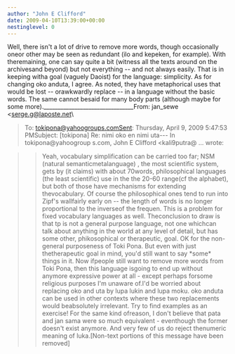 ```yaml
---
author: "John E Clifford"
date: 2009-04-10T13:39:00+00:00
nestinglevel: 0
---
```

Well, there isn't a lot of drive to remove more words, though occasionally oneor other may be seen as redundant (ilo and kepeken, for example). With theremaining, one can say quite a bit (witness all the texts around on the archivesand beyond) but not everything --
 and not always easily. That is in keeping witha goal (vaguely Daoist) for the language: simplicity. As for changing oko anduta, I agree. As noted, they have metaphorical uses that would be lost --
 orawkwardly replace --
 in a language without the basic words. The same cannot besaid for many body parts (although maybe for some more).\_\_\_\_\_\_\_\_\_\_\_\_\_\_\_\_\_\_\_\_\_\_\_\_\_\_\_\_\_\_\_\_From: jan\_sewe <[serge.g@laposte.net](mailto://serge.g@laposte.net)\
>To: [tokipona@yahoogroups.comSent](mailto://tokipona@yahoogroups.comSent): Thursday, April 9, 2009 5:47:53 PMSubject: \[tokipona\] Re: nimi oko en nimi uta---
 In tokipona@yahoogroup s.com, John E Clifford <kali9putra@ ...
> wrote:

>> Yeah, vocabulary simplification can be carried too far; NSM (natural semanticmetalanguage) , the most scientific system, gets by (it claims) with about 70words, philosophical languages (the least scientific) use in the the 20-60 range(cf the alphabet), but both of those have mechanisms for extending thevocabulary. Of course the philosophical ones tend to run into Zipf's wallfairly early on --
 the length of words is no longer proportional to the inverseof the frequen. This is a problem for fixed vocabulary languages as well. Theconclusion to draw is that tp is not a general purpose language, not one whichcan talk about anything in the world at any level of detail, but has some other, phikosophical or therapeutic, goal.
>OK for the non-general purposeness of Toki Pona. But even with just thetherapeutic goal in mind, you'd still want to say \*some\* things in it. Now ifpeople still want to remove more words from Toki Pona, then this language isgoing to end up without anymore expressive power at all - except perhaps forsome religious purposes I'm unaware of.I'd be worried about replacing oko and uta by lupa lukin and lupa moku. oko anduta can be used in other contexts where these two replacements would beabsolutely irrelevant. Try to find examples as an exercise! For the same kind ofreason, I don't believe that pata and jan sama were so much equivalent - eventhough the former doesn't exist anymore. And very few of us do reject thenumeric meaning of luka.\[Non-text portions of this message have been removed\]